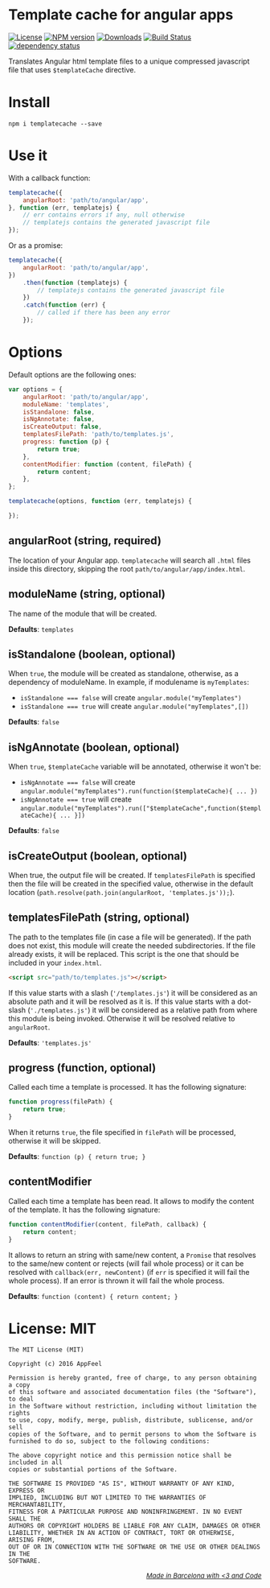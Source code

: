 # Template cache for angular apps

[![License](http://img.shields.io/badge/license-MIT-blue.svg?style=flat)](https://npmjs.org/package/templatecache)
[![NPM version](http://img.shields.io/npm/v/templatecache.svg?style=flat)](https://npmjs.org/package/templatecache)
[![Downloads](http://img.shields.io/npm/dm/templatecache.svg?style=flat)](https://npmjs.org/package/templatecache)
[![Build Status](http://img.shields.io/travis/appfeel/templatecache.svg?style=flat)](https://travis-ci.org/appfeel/templatecache)
[![dependency status](https://img.shields.io/david/appfeel/templatecache.svg?style=flat)](https://david-dm.org/appfeel/templatecache)

Translates Angular html template files to a unique compressed javascript file that uses `$templateCache` directive.

# Install

```
npm i templatecache --save
```

# Use it

With a callback function:

```js
templatecache({
    angularRoot: 'path/to/angular/app',
}, function (err, templatejs) {
    // err contains errors if any, null otherwise
    // templatejs contains the generated javascript file
});
```

Or as a promise:

```js
templatecache({
    angularRoot: 'path/to/angular/app',
})
    .then(function (templatejs) {
        // templatejs contains the generated javascript file
    })
    .catch(function (err) {
        // called if there has been any error
    });
```

# Options

Default options are the following ones:

```js
var options = {
    angularRoot: 'path/to/angular/app',
    moduleName: 'templates',
    isStandalone: false,
    isNgAnnotate: false,
    isCreateOutput: false,
    templatesFilePath: 'path/to/templates.js',
    progress: function (p) {
        return true;
    },
    contentModifier: function (content, filePath) {
        return content;
    },
};

templatecache(options, function (err, templatejs) {

});
```


## angularRoot (string, required)
The location of your Angular app. `templatecache` will search all `.html` files inside this directory, skipping the root `path/to/angular/app/index.html`.


## moduleName (string, optional)
The name of the module that will be created.

**Defaults**: `templates`


## isStandalone (boolean, optional)
When `true`, the module will be created as standalone, otherwise, as a dependency of moduleName.
In example, if modulename is `myTemplates`:

- `isStandalone === false` will create `angular.module("myTemplates")`
- `isStandalone === true` will create `angular.module("myTemplates",[])`

**Defaults**: `false`


## isNgAnnotate (boolean, optional)
When `true`, `$templateCache` variable will be annotated, otherwise it won't be:

- `isNgAnnotate === false` will create `angular.module("myTemplates").run(function($templateCache){ ... })`
- `isNgAnnotate === true` will create `angular.module("myTemplates").run(["$templateCache",function($templateCache){ ... }])`

**Defaults**: `false`


## isCreateOutput (boolean, optional)
When true, the output file will be created. If `templatesFilePath` is specified then the file will be created in the specified value, otherwise in the default location (`path.resolve(path.join(angularRoot, 'templates.js'));`).


## templatesFilePath (string, optional)
The path to the templates file (in case a file will be generated). If the path does not exist, this module will create the needed subdirectories. If the file already exists, it will be replaced. This script is the one that should be included in your `index.html`.

```html
<script src="path/to/templates.js"></script>
```

If this value starts with a slash  (`'/templates.js'`) it will be considered as an absolute path and it will be resolved as it is.
If this value starts with a dot-slash (`'./templates.js'`) it will be considered as a relative path from where this module is being invoked.
Otherwise it will be resolved relative to `angularRoot`.

**Defaults**: `'templates.js'`


## progress (function, optional)
Called each time a template is processed. It has the following signature:

```js
function progress(filePath) {
    return true;
}
```

When it returns `true`, the file specified in `filePath` will be processed, otherwise it will be skipped.

**Defaults**: `function (p) { return true; }`


## contentModifier
Called each time a template has been read. It allows to modify the content of the template. It has the following signature:

```js
function contentModifier(content, filePath, callback) {
    return content;
}
```

It allows to return an string with same/new content, a `Promise` that resolves to the same/new content or rejects (will fail whole process) or it can be resolved with `callback(err, newContent)` (if `err` is specified it will fail the whole process). If an error is thrown it will fail the whole process. 

**Defaults**: `function (content) { return content; }`

# License: MIT

```
The MIT License (MIT)

Copyright (c) 2016 AppFeel

Permission is hereby granted, free of charge, to any person obtaining a copy
of this software and associated documentation files (the "Software"), to deal
in the Software without restriction, including without limitation the rights
to use, copy, modify, merge, publish, distribute, sublicense, and/or sell
copies of the Software, and to permit persons to whom the Software is
furnished to do so, subject to the following conditions:

The above copyright notice and this permission notice shall be included in all
copies or substantial portions of the Software.

THE SOFTWARE IS PROVIDED "AS IS", WITHOUT WARRANTY OF ANY KIND, EXPRESS OR
IMPLIED, INCLUDING BUT NOT LIMITED TO THE WARRANTIES OF MERCHANTABILITY,
FITNESS FOR A PARTICULAR PURPOSE AND NONINFRINGEMENT. IN NO EVENT SHALL THE
AUTHORS OR COPYRIGHT HOLDERS BE LIABLE FOR ANY CLAIM, DAMAGES OR OTHER
LIABILITY, WHETHER IN AN ACTION OF CONTRACT, TORT OR OTHERWISE, ARISING FROM,
OUT OF OR IN CONNECTION WITH THE SOFTWARE OR THE USE OR OTHER DEALINGS IN THE
SOFTWARE.
```

*<p style="font-size: small;" align="right"><a color="#232323;" href="http://appfeel.com">Made in Barcelona with <span color="#FCB"><3</span> and <span color="#BBCCFF">Code</span></a></p>*